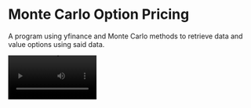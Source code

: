 # Monte Carlo Option Pricing
A program using yfinance and Monte Carlo methods to retrieve data and value options using said data.

<video src='https://imgur.com/uxEG8ku' width=180/>
